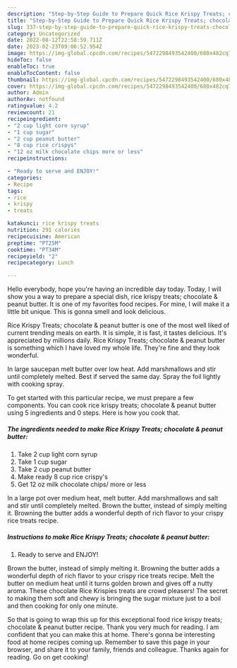 ```yaml
---
description: "Step-by-Step Guide to Prepare Quick Rice Krispy Treats; chocolate &amp;amp; peanut butter"
title: "Step-by-Step Guide to Prepare Quick Rice Krispy Treats; chocolate &amp;amp; peanut butter"
slug: 337-step-by-step-guide-to-prepare-quick-rice-krispy-treats-chocolate-and-amp-peanut-butter
category: Uncategorized
date: 2022-08-12T22:58:59.711Z
date: 2023-02-23T09:06:52.954Z
image: https://img-global.cpcdn.com/recipes/5472298493542400/680x482cq70/rice-krispy-treats-chocolate-peanut-butter-recipe-main-photo.jpg
hideToc: false
enableToc: true
enableTocContent: false
thumbnail: https://img-global.cpcdn.com/recipes/5472298493542400/680x482cq70/rice-krispy-treats-chocolate-peanut-butter-recipe-main-photo.jpg
cover: https://img-global.cpcdn.com/recipes/5472298493542400/680x482cq70/rice-krispy-treats-chocolate-peanut-butter-recipe-main-photo.jpg
author: Admin
authorAv: notfound
ratingvalue: 4.2
reviewcount: 21
recipeingredient:
- "2 cup light corn syrup"
- "1 cup sugar"
- "2 cup peanut butter"
- "8 cup rice crispys"
- "12 oz milk chocolate chips more or less"
recipeinstructions:

- "Ready to serve and ENJOY!"
categories:
- Recipe
tags:
- rice
- krispy
- treats

katakunci: rice krispy treats 
nutrition: 291 calories
recipecuisine: American
preptime: "PT25M"
cooktime: "PT34M"
recipeyield: "2"
recipecategory: Lunch

---
```



Hello everybody, hope you're having an incredible day today. Today, I will show you a way to prepare a special dish, rice krispy treats; chocolate &amp; peanut butter. It is one of my favorites food recipes. For mine, I will make it a little bit unique. This is gonna smell and look delicious.

Rice Krispy Treats; chocolate &amp; peanut butter is one of the most well liked of current trending meals on earth. It is simple, it is fast, it tastes delicious. It's appreciated by millions daily. Rice Krispy Treats; chocolate &amp; peanut butter is something which I have loved my whole life. They're fine and they look wonderful.

In large saucepan melt butter over low heat. Add marshmallows and stir until completely melted. Best if served the same day. Spray the foil lightly with cooking spray.


To get started with this particular recipe, we must prepare a few components. You can cook rice krispy treats; chocolate &amp; peanut butter using 5 ingredients and 0 steps. Here is how you cook that.

<!--inarticleads1-->

##### The ingredients needed to make Rice Krispy Treats; chocolate &amp; peanut butter:

1. Take 2 cup light corn syrup
1. Take 1 cup sugar
1. Take 2 cup peanut butter
1. Make ready 8 cup rice crispy&#39;s
1. Get 12 oz milk chocolate chips/ more or less


In a large pot over medium heat, melt butter. Add marshmallows and salt and stir until completely melted. Brown the butter, instead of simply melting it. Browning the butter adds a wonderful depth of rich flavor to your crispy rice treats recipe. 

<!--inarticleads2-->

##### Instructions to make Rice Krispy Treats; chocolate &amp; peanut butter:


1. Ready to serve and ENJOY!

Brown the butter, instead of simply melting it. Browning the butter adds a wonderful depth of rich flavor to your crispy rice treats recipe. Melt the butter on medium heat until it turns golden brown and gives off a nutty aroma. These chocolate Rice Krispies treats are crowd pleasers! The secret to making them soft and chewy is bringing the sugar mixture just to a boil and then cooking for only one minute. 

So that is going to wrap this up for this exceptional food rice krispy treats; chocolate &amp; peanut butter recipe. Thank you very much for reading. I am confident that you can make this at home. There's gonna be interesting food at home recipes coming up. Remember to save this page in your browser, and share it to your family, friends and colleague. Thanks again for reading. Go on get cooking!

